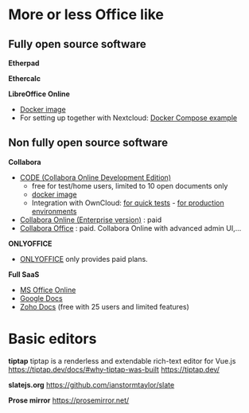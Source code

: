 # More or less Office like 
## Fully open source software 
**Etherpad**

**Ethercalc**

**LibreOffice Online**
* [Docker image](https://hub.docker.com/r/libreoffice/online/) 
* For setting up together with Nextcloud: [Docker Compose example](https://github.com/smehrbrodt/nextcloud-libreoffice-online) 
## Non fully open source software 
**Collabora**
* [CODE (Collabora Online Development Edition)](https://www.collaboraoffice.com/code/) 
	* free for test/home users, limited to 10 open documents only
	* [docker image](https://hub.docker.com/r/collabora/code/) 
	* Integration with OwnCloud: [for quick tests](https://www.collaboraoffice.com/code/quick-tryout-owncloud-docker/) - [for production environments](https://www.collaboraoffice.com/code/docker-2/) 
* [Collabora Online (Enterprise version)](https://www.collaboraoffice.com/collabora-online/) : paid
* [Collabora Office](https://www.collaboraoffice.com/solutions/collabora-office/) : paid. Collabora Online with advanced admin UI,...

**ONLYOFFICE**
* [ONLYOFFICE](https://www.onlyoffice.com/fr/) only provides paid plans.

**Full SaaS**
* [MS Office Online](https://www.office.com/) 
* [Google Docs](https://drive.google.com/) 
* [Zoho Docs](https://www.zoho.com/) (free with 25 users and limited features)
# Basic editors 
**tiptap**
tiptap is a renderless and extendable rich-text editor for Vue.js 
https://tiptap.dev/docs/#why-tiptap-was-built
https://tiptap.dev/

**slatejs.org**
https://github.com/ianstormtaylor/slate

**Prose mirror**
https://prosemirror.net/
